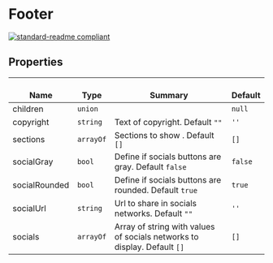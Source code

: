 # Footer
  [![standard-readme compliant](https://img.shields.io/badge/standard--readme-OK-green.svg?style=flat-square)](https://github.com/RichardLitt/standard-readme)
  

  ## Properties
  | </br>Name | </br>Type | </br>Summary | </br>Default | 
| ---- | ---- | ---- | ---- |
| children | `union` |  | `null` |
| copyright | `string` | Text of copyright. Default `""` | `''` |
| sections | `arrayOf` | Sections to show . Default `[]` | `[]` |
| socialGray | `bool` | Define if socials buttons are gray. Default `false` | `false` |
| socialRounded | `bool` | Define if socials buttons are rounded. Default `true` | `true` |
| socialUrl | `string` | Url to share in socials networks. Default `""` | `''` |
| socials | `arrayOf` | Array of string with values of socials networks to display. Default `[]` | `[]` |